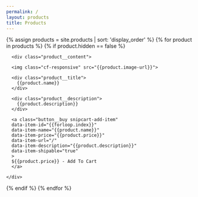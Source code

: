 ```yaml
---
permalink: /
layout: products
title: Products
---
```


{% assign products = site.products | sort: 'display_order' %}
{% for product in products %}
{% if product.hidden == false %}
<div class="product {% if product.cell_layout == "small" %}product--small{% endif %}">

  <div class="product__container">

      <div class="product__content">

      <img class="cf-responsive" src="{{product.image-url}}">

      <div class="product__title">
        {{product.name}}
      </div>

      <div class="product__description">
        {{product.description}}
      </div>

      <a class="button__buy snipcart-add-item"
      data-item-id="{{forloop.index}}"
      data-item-name="{{product.name}}"
      data-item-price="{{product.price}}"
      data-item-url="/"
      data-item-description="{{product.description}}"
      data-item-shipable="true"
      >
      ${{product.price}} - Add To Cart
      </a>

    </div>

  </div>

</div>
{% endif %}
{% endfor %}
